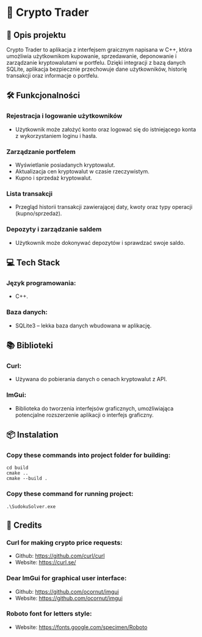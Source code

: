 # 🚀 Crypto Trader
## 📃 Opis projektu
Crypto Trader to aplikacja z interfejsem graicznym napisana w C++, która umożliwia użytkownikom kupowanie, sprzedawanie, deponowanie i zarządzanie kryptowalutami w portfelu. Dzięki integracji z bazą danych SQLite, aplikacja bezpiecznie przechowuje dane użytkowników, historię transakcji oraz informacje o portfelu.

## 🛠️ Funkcjonalności
### Rejestracja i logowanie użytkowników
  - Użytkownik może założyć konto oraz logować się do istniejącego konta z wykorzystaniem loginu i hasła.
### Zarządzanie portfelem
  - Wyświetlanie posiadanych kryptowalut.
  - Aktualizacja cen kryptowalut w czasie rzeczywistym.
  - Kupno i sprzedaż kryptowalut.
### Lista transakcji
  - Przegląd historii transakcji zawierającej daty, kwoty oraz typy operacji (kupno/sprzedaż).
### Depozyty i zarządzanie saldem
  - Użytkownik może dokonywać depozytów i sprawdzać swoje saldo.

## 💻 Tech Stack
### Język programowania:
  - C++.
### Baza danych:
  - SQLite3 – lekka baza danych wbudowana w aplikację.
## 📚 Biblioteki
### Curl:
  - Używana do pobierania danych o cenach kryptowalut z API.
### ImGui:
  - Biblioteka do tworzenia interfejsów graficznych, umożliwiająca potencjalne rozszerzenie aplikacji o interfejs graficzny.

## 📦 Instalation
### Copy these commands into project folder for building:
```
cd build
cmake ..
cmake --build .
```
### Copy these command for running project:
```
.\SudokuSolver.exe
```

## 📜 Credits
### Curl for making crypto price requests:
  - Github: https://github.com/curl/curl
  - Website: https://curl.se/

### Dear ImGui for graphical user interface:
  - Github: https://github.com/ocornut/imgui
  - Website: https://github.com/ocornut/imgui

### Roboto font for letters style:
  - Website: https://fonts.google.com/specimen/Roboto

